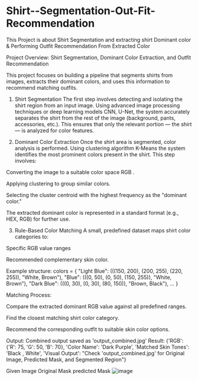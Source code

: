 # Shirt--Segmentation-Out-Fit-Recommendation
This Project is about Shirt Segmentation and extracting shirt Dominant color &amp; Performing Outfit Recommendation From Extracted Color 

Project Overview:
Shirt Segmentation, Dominant Color Extraction, and Outfit Recommendation

This project focuses on building a pipeline that segments shirts from images, extracts their dominant colors, and uses this information to recommend matching outfits.

1. Shirt Segmentation
The first step involves detecting and isolating the shirt region from an input image. Using advanced image processing techniques or deep learning models  CNN, U-Net, the system accurately separates the shirt from the rest of the image (background, pants, accessories, etc.). This ensures that only the relevant portion — the shirt — is analyzed for color features.

2. Dominant Color Extraction
Once the shirt area is segmented, color analysis is performed. Using clustering algorithm K-Means the system identifies the most prominent colors present in the shirt. This step involves:

Converting the image to a suitable color space RGB .

Applying clustering to group similar colors.

Selecting the cluster centroid with the highest frequency as the "dominant color."

The extracted dominant color is represented in a standard format (e.g., HEX, RGB) for further use.

3. Rule-Based Color Matching
A small, predefined dataset maps shirt color categories to:

Specific RGB value ranges

Recommended complementary skin color.

Example structure:
colors = {
    "Light Blue": (((150, 200), (200, 255), (220, 255)), "White, Brown"),
    "Blue": (((0, 50), (0, 50), (150, 255)), "White, Brown"),
    "Dark Blue": (((0, 30), (0, 30), (80, 150)), "Brown, Black"),
    ...
}

Matching Process:

Compare the extracted dominant RGB value against all predefined ranges.

Find the closest matching shirt color category.

Recommend the corresponding outfit to suitable skin color options.

Output:
Combined output saved as 'output_combined.jpg'
Result: {'RGB': {'R': 75, 'G': 50, 'B': 70}, 'Color Name': 'Dark Purple', 'Matched Skin Tones': 'Black , White', 'Visual Output': "Check 'output_combined.jpg' for Original Image, Predicted Mask, and Segmented Region"}

Given Image              Original Mask                   predicted Mask
![image](https://github.com/user-attachments/assets/e6cb0f4a-09cd-4719-8abe-4da9cdc8a48a)

